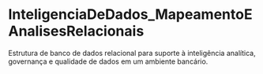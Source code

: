 # InteligenciaDeDados_MapeamentoEAnalisesRelacionais
Estrutura de banco de dados relacional para suporte à inteligência analítica, governança e qualidade de dados em um ambiente bancário.
